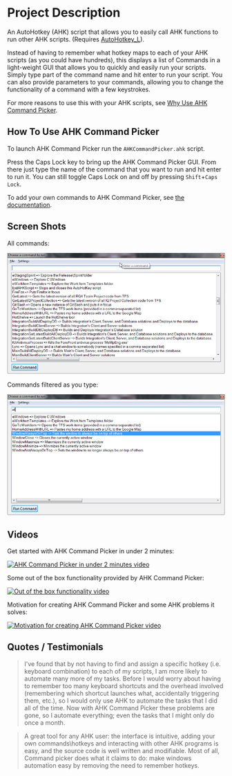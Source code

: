 # Project Description

An AutoHotkey (AHK) script that allows you to easily call AHK functions to run other AHK scripts. (Requires [AutoHotkey_L][AutoHotkeyWebsiteUrl]).

Instead of having to remember what hotkey maps to each of your AHK scripts (as you could have hundreds), this displays a list of Commands in a light-weight GUI that allows you to quickly and easily run your scripts. Simply type part of the command name and hit enter to run your script. You can also provide parameters to your commands, allowing you to change the functionality of a command with a few keystrokes.

For more reasons to use this with your AHK scripts, see [Why Use AHK Command Picker][WhyUseAhkCommandPickerPage].


## How To Use AHK Command Picker

To launch AHK Command Picker run the `AHKCommandPicker.ahk` script.

Press the Caps Lock key to bring up the AHK Command Picker GUI. From there just type the name of the command that you want to run and hit enter to run it. You can still toggle Caps Lock on and off by pressing `Shift`+`Caps Lock`.

To add your own commands to AHK Command Picker, see [the documentation][DocumentationPage].


## Screen Shots

All commands:

![All Commands][AllCommandsImage]

Commands filtered as you type:

![Filtered Commands][FilteredCommandsImage]


## Videos

Get started with AHK Command Picker in under 2 minutes:

[![AHK Command Picker in under 2 minutes video][AhkCommandPickerInUnder2MinutesYouTubeImageUrl]][AhkCommandPickerInUnder2MinutesYouTubeUrl]

Some out of the box functionality provided by AHK Command Picker:

[![Out of the box functionality video][OutOfTheBoxFunctionalityProvidedByAhkCommandPickerYouTubeImageUrl]][OutOfTheBoxFunctionalityProvidedByAhkCommandPickerYouTubeUrl]

Motivation for creating AHK Command Picker and some AHK problems it solves:

[![Motivation for creating AHK Command Picker video][MotivationForCreatingAhkCommandPickerYouTubeImageUrl]][MotivationForCreatingAhkCommandPickerYouTubeUrl]


## Quotes / Testimonials

> I've found that by not having to find and assign a specific hotkey (i.e. keyboard combination) to each of my scripts, I am more likely to automate many more of my tasks. Before I would worry about having to remember too many keyboard shortcuts and the overhead involved (remembering which shortcut launches what, accidentally triggering them, etc.), so I would only use AHK to automate the tasks that I did all of the time. Now with AHK Command Picker these problems are gone, so I automate everything; even the tasks that I might only do once a month.

> A great tool for any AHK user: the interface is intuitive, adding your own commands\hotkeys and interacting with other AHK programs is easy, and the source code is well written and modifiable. Most of all, Command picker does what it claims to do: make windows automation easy by removing the need to remember hotkeys.


<!-- Links -->
[AutoHotkeyWebsiteUrl]: http://www.autohotkey.com

[AhkCommandPickerInUnder2MinutesYouTubeUrl]: https://www.youtube.com/watch?v=gevnQAwYLAg,type=youtube
[AhkCommandPickerInUnder2MinutesYouTubeImageUrl]: https://img.youtube.com/vi/gevnQAwYLAg/0.jpg

[OutOfTheBoxFunctionalityProvidedByAhkCommandPickerYouTubeUrl]: https://www.youtube.com/watch?v=kr5nBVOXVkE,type=youtube
[OutOfTheBoxFunctionalityProvidedByAhkCommandPickerYouTubeImageUrl]: https://img.youtube.com/vi/kr5nBVOXVkE/0.jpg

[MotivationForCreatingAhkCommandPickerYouTubeUrl]: https://www.youtube.com/watch?v=E0LnMtWVVuA,type=youtube
[MotivationForCreatingAhkCommandPickerYouTubeImageUrl]: https://img.youtube.com/vi/E0LnMtWVVuA/0.jpg

[WhyUseAhkCommandPickerPage]: docs/WhyUseAhkCommandPicker.md
[DocumentationPage]: docs/DocumentationHomePage.md

[AllCommandsImage]: docs/Images/AHKCommandPicker-AllCommands.png
[FilteredCommandsImage]: docs/Images/AHKCommandPicker-FilteredCommands.png